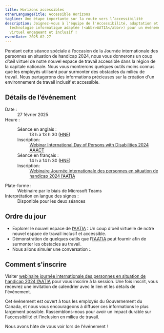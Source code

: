 ```yaml
---
title: Horizons accessibles
otherLanguageTitle: Accessible Horizons
tagline: Une étape importante sur la route vers l’accessibilité
description: Joignez-vous à l'équipe de l'Accessibilité, adaptation et
  technologie informatique adaptée (<abbr>AATIA</abbr>) pour un événement
  virtuel engageant et inclusif !
eventDate: 2025-02-27
---
```

Pendant cette séance spéciale à l’occasion de la Journée internationale des personnes en situation de handicap 2024, nous vous donnerons un coup d’œil virtuel de notre nouvel espace de travail accessible dans la région de la capitale nationale. Nous vous montrerons quelques outils moins connus que les employés utilisent pour surmonter des obstacles du milieu de travail. Nous partagerons des informations précieuses sur la création d'un environnement de travail inclusif et accessible.

## Détails de l’événement

<dl>
  <dt>Date :</dt>
  <dd class="mrgn-lft-md">27 février 2025</dd>
  <dt>Heure :</dt>
  <dd class="mrgn-lft-md">
    <dl class="mrgn-lft-lg">
      <dt>Séance en anglais :</dt>
      <dd class="mrgn-lft-md">13 h à 13 h 30 (<abbr title="heure normale de l'Est">HNE</abbr>)</dd>
			<dt>Inscription:</dt>
			<dd class="mrgn-lft-md"><a lang="en" href="https://events.teams.microsoft.com/event/f22def25-5296-4da5-a847-e9cd7ebdf2e5@d05bc194-94bf-4ad6-ae2e-1db0f2e38f5e">Webinar International Day of Persons with Disabilities 2024 <abbr title="Accessibility, Accommodation and Adaptive Computer Technology">AAACT</abbr></a></dd>
      <dt>Séance en français :</dt>
      <dd class="mrgn-lft-md">14 h à 14 h 30 (<abbr title="heure normale de l'Est">HNE</abbr>)</dd>
			<dt>Inscription:</dt>
			<dd class="mrgn-lft-md"><a href="https://events.teams.microsoft.com/event/246697b9-9c03-457e-a155-12c6e37328f7@d05bc194-94bf-4ad6-ae2e-1db0f2e38f5e">Webinaire Journée internationale des personnes en situation de handicap 2024 <abbr title="Accessibilité, adaptation et technologie informatique adaptée">l’AATIA</abbr></a></dd>
    </dl>
  </dd>
	<dt>Plate-forme :</dt>
	<dd class="mrgn-lft-md">Webinaire par le biais de Microsoft Teams</dd>
	<dt>Interprétation en langue des signes  :</dt>
	<dd class="mrgn-lft-md">Disponible pour les deux séances</dd>
</dl>

## Ordre du jour

* Explorer le nouvel espace de <abbr title="Accessibilité, adaptation et technologie informatique adaptée">l’AATIA</abbr> : Un coup d'oeil virtuelle de notre nouvel espace de travail inclusif et accessible.
* Démonstration de quelques outils que l’<abbr title="Accessibilité, adaptation et technologie informatique adaptée">l’AATIA</abbr> peut fournir afin de surmonter les obstacles au travail.
* Nous allons simuler une conversation :.

## Comment s'inscrire

Visiter [webinaire journée internationale des personnes en situation de handicap 2024 <abbr title="Accessibilité, adaptation et technologie informatique adaptée">l’AATIA</abbr>](https://events.teams.microsoft.com/event/246697b9-9c03-457e-a155-12c6e37328f7@d05bc194-94bf-4ad6-ae2e-1db0f2e38f5e) pour vous inscrire à la session. Une fois inscrit, vous recevrez une invitation de calendrier avec le lien et les détails de l'événement.

Cet événement est ouvert à tous les employés du Gouvernement du Canada, et nous vous encourageons à diffuser ces informations le plus largement possible. Rassemblons-nous pour avoir un impact durable sur l'accessibilité et l'inclusion en milieu de travail.

Nous avons hâte de vous voir lors de l'événement !
